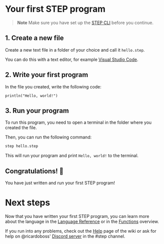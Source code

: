 # Your first STEP program

> **Note**
> Make sure you have set up the [STEP CLI](./Command-Line-Interface) before you continue.

## 1. Create a new file

Create a new text file in a folder of your choice and call it `hello.step`.

You can do this with a text editor, for example [Visual Studio Code](https://code.visualstudio.com/).

## 2. Write your first program

In the file you created, write the following code:

```step
println("Hello, world!")
```

## 3. Run your program

To run this program, you need to open a terminal in the folder where you created the file.

Then, you can run the following command:

```bash
step hello.step
```

This will run your program and print `Hello, world!` to the terminal.

## Congratulations! 🎉

You have just written and run your first STEP program!

# Next steps

Now that you have written your first STEP program, you can learn more about the language in the
[Language Reference](./Language-Reference) or in the [Functions](./Functions) overview.

If you run into any problems, check out the [Help](./Help) page of the wiki or ask for help on @ricardoboss'
[Discord server](https://discord.gg/ySpmcdCqFN) in the #step channel.

